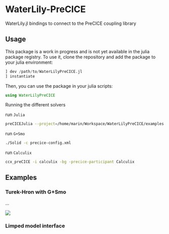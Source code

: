 # WaterLily-PreCICE

WaterLily.jl bindings to connect to the PreCICE coupling library

## Usage

This package is a work in progress and is not yet available in the julia package registry. To use it, clone the repository and add the package to your julia environment:

```julia
] dev /path/to/WaterLilyPreCICE.jl
] instantiate
```

Then, you can use the package in your julia scripts:

```julia
using WaterLilyPreCICE
```

Running the different solvers

run `Julia`
```bash
preCICEJulia --project=/home/marin/Workspace/WaterLilyPreCICE/examples Fluid.jl precice-config.xml
```

run `G+Smo`
```bash
./Solid -c precice-config.xml
```

run `Calculix`
```bash
ccx_preCICE -i calculix -bg -precice-participant Calculix
```

## Examples

### Turek-Hron with G+Smo

...

![](assets/turek-hron.gif)


### Limped model interface